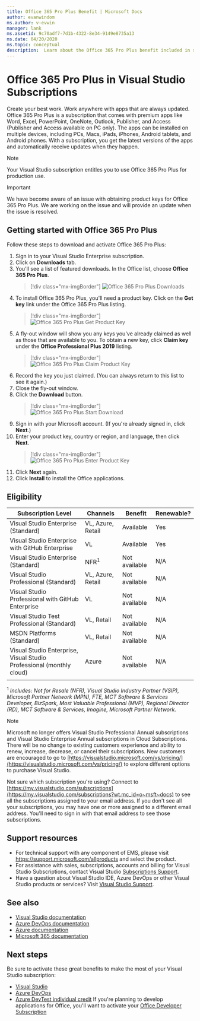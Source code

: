 ```yaml
---
title: Office 365 Pro Plus Benefit | Microsoft Docs
author: evanwindom
ms.author: v-evwin
manager: lank
ms.assetid: 9c70adf7-7d1b-4322-8e34-9149e8735a13
ms.date: 04/20/2020
ms.topic: conceptual
description:  Learn about the Office 365 Pro Plus benefit included in some Visual Studio subscriptions.
---
```


# Office 365 Pro Plus in Visual Studio Subscriptions

Create your best work. Work anywhere with apps that are always updated. Office 365 Pro Plus is a subscription that comes with premium apps like Word, Excel, PowerPoint, OneNote, Outlook, Publisher, and Access (Publisher and Access available on PC only). The apps can be installed on multiple devices, including PCs, Macs, iPads, iPhones, Android tablets, and Android phones. With a subscription, you get the latest versions of the apps and automatically receive updates when they happen.

> [!NOTE]
> Your Visual Studio subscription entitles you to use Office 365 Pro Plus for production use.  

> [!IMPORTANT]
> We have become aware of an issue with obtaining product keys for Office 365 Pro Plus.  We are working on the issue and will provide an update when the issue is resolved. 


## Getting started with Office 365 Pro Plus

Follow these steps to download and activate Office 365 Pro Plus:
1. Sign in to your Visual Studio Enterprise subscription.
2. Click on **Downloads** tab.
3. You'll see a list of featured downloads. In the Office list, choose **Office 365 Pro Plus**.
   > [!div class="mx-imgBorder"]
   > ![Office 365 Pro Plus Downloads](_img/vs-office365/vs-office365-downloads.png)
0. To install Office 365 Pro Plus, you'll need a product key.  Click on the **Get key** link under the Office 365 Pro Plus listing.
   > [!div class="mx-imgBorder"]
   > ![Office 365 Pro Plus Get Product Key](_img/vs-office365/vs-office365-get-key.png)
0. A fly-out window will show you any keys you've already claimed as well as those that are available to you.  To obtain a new key, click **Claim key** under the **Office Professional Plus 2019** listing.
   > [!div class="mx-imgBorder"]
   > ![Office 365 Pro Plus Claim Product Key](_img/vs-office365/vs-office365-claim-key.png)
0. Record the key you just claimed. (You can always return to this list to see it again.)
0. Close the fly-out window.
0. Click the **Download** button.
   > [!div class="mx-imgBorder"]
   > ![Office 365 Pro Plus Start Download](_img/vs-office365/vs-office365-download-button.png)
0. Sign in with your Microsoft account. (If you're already signed in, click **Next**.)
0. Enter your product key, country or region, and language, then click **Next**.
   > [!div class="mx-imgBorder"]
   > ![Office 365 Pro Plus Enter Product Key](_img/vs-office365/vs-office365-enter-key.png)
0. Click **Next** again.
0. Click **Install** to install the Office applications.

## Eligibility

| Subscription Level                                                 |     Channels                                            | Benefit                                                          | Renewable?    |
|--------------------------------------------------------------------|---------------------------------------------------------|------------------------------------------------------------------|---------------|
| Visual Studio Enterprise (Standard)   | VL, Azure, Retail| Available       |  Yes          |
| Visual Studio Enterprise with GitHub Enterprise  | VL | Available       |  Yes          |
| Visual Studio Enterprise (Standard)   | NFR<sup>1</sup> | Not available       |  N/A          |
| Visual Studio Professional (Standard) | VL, Azure, Retail                                       | Not available                                                            |  N/A          |
| Visual Studio Professional with GitHub Enterprise | VL | Not available         |  N/A          |
| Visual Studio Test Professional (Standard)                         | VL, Retail                                              | Not available                                             |  N/A          |
| MSDN Platforms (Standard)                                          | VL, Retail                                              | Not available                                              |  N/A          |
| Visual Studio Enterprise, Visual Studio Professional (monthly cloud) | Azure | Not available | N/A |
|  |

<sup>1</sup>  *Includes:  Not for Resale (NFR), Visual Studio Industry Partner (VSIP), Microsoft Partner Network (MPN), FTE, MCT Software & Services Developer, BizSpark, Most Valuable Professional (MVP), Regional Director (RD), MCT Software & Services, Imagine, Microsoft Partner Network.*

> [!NOTE]
> Microsoft no longer offers Visual Studio Professional Annual subscriptions and Visual Studio Enterprise Annual subscriptions in Cloud Subscriptions. There will be no change to existing customers experience and ability to renew, increase, decrease, or cancel their subscriptions. New customers are encouraged to go to [https://visualstudio.microsoft.com/vs/pricing/](https://visualstudio.microsoft.com/vs/pricing/) to explore different options to purchase Visual Studio.

Not sure which subscription you're using?  Connect to [https://my.visualstudio.com/subscriptions](https://my.visualstudio.com/subscriptions?wt.mc_id=o~msft~docs) to see all the subscriptions assigned to your email address. If you don't see all your subscriptions, you may have one or more assigned to a different email address.  You'll need to sign in with that email address to see those subscriptions.

## Support resources
- For technical support with any component of EMS, please visit https://support.microsoft.com/allproducts and select the product.
- For assistance with sales, subscriptions, accounts and billing for Visual Studio Subscriptions, contact Visual Studio [Subscriptions Support](https://visualstudio.microsoft.com/subscriptions/support/).
- Have a question about Visual Studio IDE, Azure DevOps or other Visual Studio products or services?  Visit [Visual Studio Support](https://visualstudio.microsoft.com/support/).

## See also
- [Visual Studio documentation](https://docs.microsoft.com/visualstudio/)
- [Azure DevOps documentation](https://docs.microsoft.com/azure/devops/)
- [Azure documentation](https://docs.microsoft.com/azure/)
- [Microsoft 365 documentation](https://docs.microsoft.com/microsoft-365/)

## Next steps
Be sure to activate these great benefits to make the most of your Visual Studio subscription:
- [Visual Studio](vs-ide-benefit.md)
- [Azure DevOps](vs-azure-devops.md)
- [Azure DevTest individual credit](vs-azure.md)
If you're planning to develop applications for Office, you'll want to activate your [Office Developer Subscription](vs-office-dev.md)

